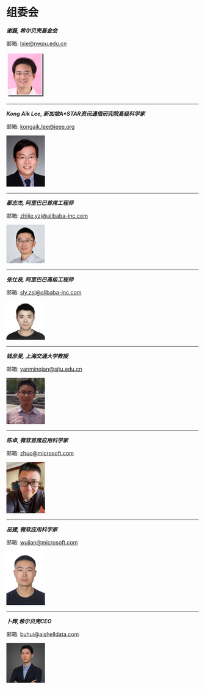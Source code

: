 # 组委会
***谢磊, 希尔贝壳基金会***

邮箱: [lxie@nwpu.edu.cn](mailto:lxie@nwpu.edu.cn)

<img src="images/lxie.jpeg" alt="lxie" width="20%">

--------------------------------------------------

***Kong Aik Lee, 新加坡A\*STAR资讯通信研究院高级科学家***

邮箱: [kongaik.lee@ieee.org](mailto:kongaik.lee@ieee.org)

<img src="images/kong.png" alt="kong" width="20%">

--------------------------------------------------

***鄢志杰, 阿里巴巴首席工程师***

邮箱: [zhijie.yzj@alibaba-inc.com](mailto:zhijie.yzj@alibaba-inc.com)

<img src="images/zhijie.jpg" alt="zhijie" width="20%">

--------------------------------------------------

***张仕良, 阿里巴巴高级工程师***

邮箱: [sly.zsl@alibaba-inc.com](mailto:sly.zsl@alibaba-inc.com)

<img src="images/zsl.JPG" alt="zsl" width="20%">

--------------------------------------------------

***钱彦旻, 上海交通大学教授***

邮箱: [yanminqian@sjtu.edu.cn](mailto:yanminqian@sjtu.edu.cn)

<img src="images/qian.jpeg" alt="qian" width="20%">

--------------------------------------------------

***陈卓, 微软首席应用科学家***

邮箱: [zhuc@microsoft.com](mailto:zhuc@microsoft.com)

<img src="images/chenzhuo.jpg" alt="chenzhuo" width="20%">

--------------------------------------------------

***巫建, 微软应用科学家***

邮箱: [wujian@microsoft.com](mailto:wujian@microsoft.com)

<img src="images/wujian.jpg" alt="wujian" width="20%">

--------------------------------------------------

***卜辉,希尔贝壳CEO***

邮箱: [buhui@aishelldata.com](mailto:buhui@aishelldata.com)

<img src="images/buhui.jpeg" alt="buhui" width="20%">
